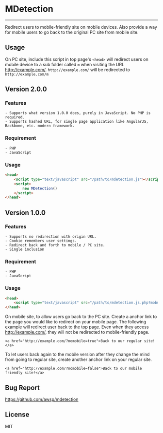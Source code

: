 # MDetection
------------------------
Redirect users to mobile-friendly site on mobile devices. Also provide a way for mobile users to go back to the original PC site from mobile site.


## Usage
On PC site, include this script in top page's `<head>` will redirect users on mobile device to a sub folder called `m` when visiting the URL http://example.com/.
`http://example.com/` will be redirected to `http://example.com/m`



## Version 2.0.0
### Features
    - Supports what version 1.0.0 does, purely in JavaScript. No PHP is required.
    - Supports hashed URL, for single page application like AngularJS, Backbone, etc. modern framework.

### Requirement
    - PHP
    - JavaScript

### Usage
```html
<head>
    <script type="text/javascript" src="/path/to/mdetection.js"></script>
    <script>
        new MDetection()
    </script>
</head>
```



## Version 1.0.0
### Features
    - Supports no redirection with origin URL.
    - Cookie remembers user settings.
    - Redirect back and forth to mobile / PC site.
    - Single inclusion
### Requirement
    - PHP
    - JavaScript
### Usage
```html
<head>
    <script type="text/javascript" src="/path/to/mdetection.js.php?moburl=m"></script>
</head>
```


On mobile site, to allow users go back to the PC site. Create a anchor link to the page you would like to redirect on your mobile page.
The following example will redirect user back to the top page. Even when they access http://example.com/, they will not be redirected to mobile-friendly page.
```
<a href="http://example.com/?nomobile=true">Back to our regular site!</a>
```


To let users back again to the mobile version after they change the mind from going to regular site, create another anchor link on your regular site.
```
<a href="http://example.com/?nomobile=false">Back to our mobile friendly site!</a>
```


## Bug Report
https://github.com/awsp/mdetection



## License
MIT
